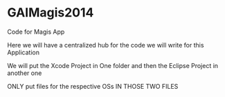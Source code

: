 GAIMagis2014
============

Code for Magis App 


Here we will have a centralized hub for the code we will write for this Application


We will put the Xcode Project in One folder and then the Eclipse Project in another one

ONLY put files for the respective OSs IN THOSE TWO FILES
